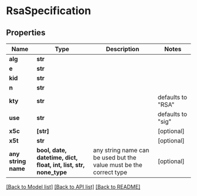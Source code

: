 # RsaSpecification


## Properties
Name | Type | Description | Notes
------------ | ------------- | ------------- | -------------
**alg** | **str** |  | 
**e** | **str** |  | 
**kid** | **str** |  | 
**n** | **str** |  | 
**kty** | **str** |  | defaults to "RSA"
**use** | **str** |  | defaults to "sig"
**x5c** | **[str]** |  | [optional] 
**x5t** | **str** |  | [optional] 
**any string name** | **bool, date, datetime, dict, float, int, list, str, none_type** | any string name can be used but the value must be the correct type | [optional]

[[Back to Model list]](../README.md#documentation-for-models) [[Back to API list]](../README.md#documentation-for-api-endpoints) [[Back to README]](../README.md)


